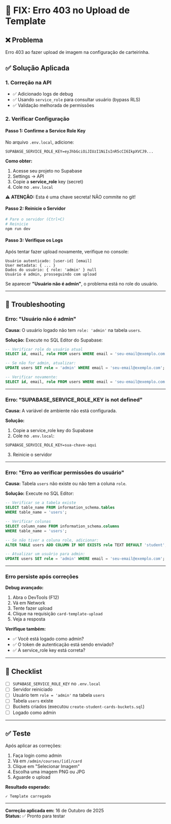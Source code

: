# 🔧 FIX: Erro 403 no Upload de Template

## ❌ Problema
Erro 403 ao fazer upload de imagem na configuração de carteirinha.

## ✅ Solução Aplicada

### 1. Correção na API
- ✅ Adicionado logs de debug
- ✅ Usando `service_role` para consultar usuário (bypass RLS)
- ✅ Validação melhorada de permissões

### 2. Verificar Configuração

#### Passo 1: Confirme a Service Role Key

No arquivo `.env.local`, adicione:

```env
SUPABASE_SERVICE_ROLE_KEY=eyJhbGciOiJIUzI1NiIsInR5cCI6IkpXVCJ9...
```

**Como obter:**
1. Acesse seu projeto no Supabase
2. Settings → API
3. Copie a **service_role** key (secret)
4. Cole no `.env.local`

⚠️ **ATENÇÃO:** Esta é uma chave secreta! NÃO commite no git!

#### Passo 2: Reinicie o Servidor

```bash
# Pare o servidor (Ctrl+C)
# Reinicie
npm run dev
```

#### Passo 3: Verifique os Logs

Após tentar fazer upload novamente, verifique no console:

```
Usuário autenticado: [user-id] [email]
User metadata: { ... }
Dados do usuário: { role: 'admin' } null
Usuário é admin, prosseguindo com upload
```

Se aparecer **"Usuário não é admin"**, o problema está no role do usuário.

---

## 🐛 Troubleshooting

### Erro: "Usuário não é admin"

**Causa:** O usuário logado não tem `role: 'admin'` na tabela `users`.

**Solução:** Execute no SQL Editor do Supabase:

```sql
-- Verificar role do usuário atual
SELECT id, email, role FROM users WHERE email = 'seu-email@exemplo.com';

-- Se não for admin, atualizar:
UPDATE users SET role = 'admin' WHERE email = 'seu-email@exemplo.com';

-- Verificar novamente:
SELECT id, email, role FROM users WHERE email = 'seu-email@exemplo.com';
```

---

### Erro: "SUPABASE_SERVICE_ROLE_KEY is not defined"

**Causa:** A variável de ambiente não está configurada.

**Solução:**

1. Copie a service_role key do Supabase
2. Cole no `.env.local`:
```env
SUPABASE_SERVICE_ROLE_KEY=sua-chave-aqui
```
3. Reinicie o servidor

---

### Erro: "Erro ao verificar permissões do usuário"

**Causa:** Tabela `users` não existe ou não tem a coluna `role`.

**Solução:** Execute no SQL Editor:

```sql
-- Verificar se a tabela existe
SELECT table_name FROM information_schema.tables 
WHERE table_name = 'users';

-- Verificar colunas
SELECT column_name FROM information_schema.columns 
WHERE table_name = 'users';

-- Se não tiver a coluna role, adicionar:
ALTER TABLE users ADD COLUMN IF NOT EXISTS role TEXT DEFAULT 'student';

-- Atualizar um usuário para admin:
UPDATE users SET role = 'admin' WHERE email = 'seu-email@exemplo.com';
```

---

### Erro persiste após correções

**Debug avançado:**

1. Abra o DevTools (F12)
2. Vá em Network
3. Tente fazer upload
4. Clique na requisição `card-template-upload`
5. Veja a resposta

**Verifique também:**
- ✅ Você está logado como admin?
- ✅ O token de autenticação está sendo enviado?
- ✅ A service_role key está correta?

---

## 📝 Checklist

- [ ] `SUPABASE_SERVICE_ROLE_KEY` no `.env.local`
- [ ] Servidor reiniciado
- [ ] Usuário tem `role = 'admin'` na tabela `users`
- [ ] Tabela `users` existe
- [ ] Buckets criados (executou `create-student-cards-buckets.sql`)
- [ ] Logado como admin

---

## ✅ Teste

Após aplicar as correções:

1. Faça login como admin
2. Vá em `/admin/courses/[id]/card`
3. Clique em "Selecionar Imagem"
4. Escolha uma imagem PNG ou JPG
5. Aguarde o upload

**Resultado esperado:**
```
✓ Template carregado
```

---

**Correção aplicada em:** 16 de Outubro de 2025  
**Status:** ✅ Pronto para testar
